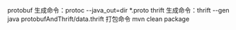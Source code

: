 protobuf 生成命令：protoc --java_out=dir *.proto
thrift 生成命令：thrift --gen java protobufAndThrift/data.thrift
打包命令 mvn clean package

